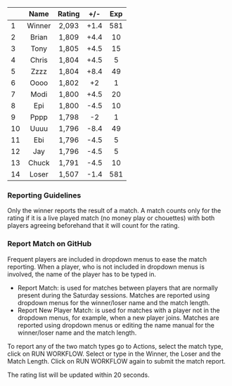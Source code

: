 | |Name|Rating|+/-|Exp|
|-|:--:|:----:|:-:|:-:|
|1|Winner|2,093|+1.4|581|
|2|Brian|1,809|+4.4|10|
|3|Tony|1,805|+4.5|15|
|4|Chris|1,804|+4.5|5|
|5|Zzzz|1,804|+8.4|49|
|6|Oooo|1,802|+2|1|
|7|Modi|1,800|+4.5|20|
|8|Epi|1,800|-4.5|10|
|9|Pppp|1,798|-2|1|
|10|Uuuu|1,796|-8.4|49|
|11|Ebi|1,796|-4.5|5|
|12|Jay|1,796|-4.5|5|
|13|Chuck|1,791|-4.5|10|
|14|Loser|1,507|-1.4|581|


### Reporting Guidelines

Only the winner reports the result of a match.
A match counts only for the rating if it is a live played match (no money play or chouettes)
with both players agreeing beforehand that it will count for the rating.


### Report Match on GitHub

Frequent players are included in dropdown menus to ease the match reporting.
When a player, who is not included in dropdown menus is involved, the name of the player has to be typed in.

- Report Match:  is used for matches between players that are normally present during the Saturday sessions.
  Matches are reported using dropdown menus for the winner/loser name and the match length.
- Report New Player Match:  is used for matches with a player not in the dropdown menus, for example, when a new player joins.
  Matches are reported using dropdown menus or editing the name manual for the winner/loser name and the match length.

To report any of the two match types go to Actions, select the match type, click on RUN WORKFLOW.
Select or type in the Winner, the Loser and the Match Length.
Click on RUN WORKFLOW again to submit the match report.

The rating list will be updated within 20 seconds.
